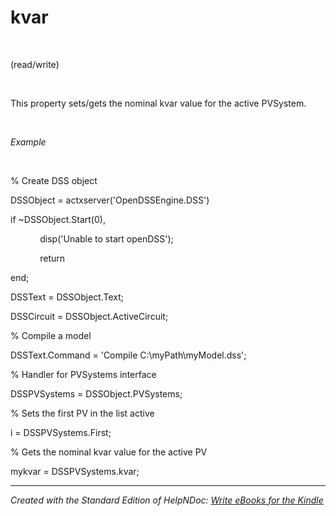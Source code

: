 # kvar

&nbsp;

(read/write)

&nbsp;

This property sets/gets the nominal kvar value for the active PVSystem.

&nbsp;

*Example*

&nbsp;

% Create DSS object

DSSObject = actxserver('OpenDSSEngine.DSS')

if ~DSSObject.Start(0),

&nbsp; &nbsp; &nbsp; &nbsp; &nbsp; &nbsp; disp('Unable to start openDSS');

&nbsp; &nbsp; &nbsp; &nbsp; &nbsp; &nbsp; return

end;

DSSText = DSSObject.Text;

DSSCircuit = DSSObject.ActiveCircuit;

% Compile a model &nbsp; &nbsp;

DSSText.Command = 'Compile C:\\myPath\\myModel.dss';

% Handler for PVSystems interface

DSSPVSystems = DSSObject.PVSystems;

% Sets the first PV in the list active

i = DSSPVSystems.First;

% Gets the nominal kvar value for the active PV

mykvar = DSSPVSystems.kvar;

***
_Created with the Standard Edition of HelpNDoc: [Write eBooks for the Kindle](<https://www.helpndoc.com/feature-tour/create-ebooks-for-amazon-kindle>)_

